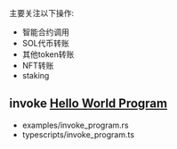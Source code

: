主要关注以下操作:

- 智能合约调用
- SOL代币转账
- 其他token转账
- NFT转账
- staking

## invoke [Hello World Program](https://solana.com/developers/guides/getstarted/hello-world-in-your-browser)

- examples/invoke_program.rs
- typescripts/invoke_program.ts
